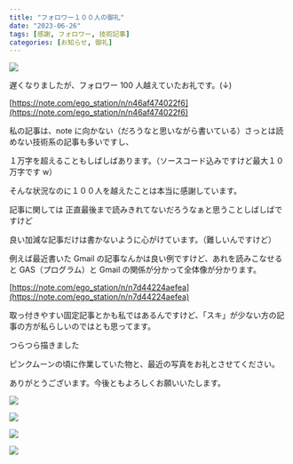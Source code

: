 ```yaml
---
title: "フォロワー１００人の御礼"
date: "2023-06-26"
tags: [感謝, フォロワー, 技術記事]
categories: [お知らせ, 御礼]
---
```


![](https://assets.st-note.com/production/uploads/images/109254746/rectangle_large_type_2_23f711a6c80e129138c9ccc35ad5c4ff.png?width=800)

遅くなりましたが、フォロワー 100 人越えていたお礼です。(↓)

[https://note.com/ego_station/n/n46af474022f6](https://note.com/ego_station/n/n46af474022f6)

私の記事は、note に向かない（だろうなと思いながら書いている）さっとは読めない技術系の記事も多いですし、

１万字を超えることもしばしばあります。（ソースコード込みですけど最大１０万字です w）

そんな状況なのに１００人を越えたことは本当に感謝しています。

記事に関しては 正直最後まで読みきれてないだろうなぁと思うことしばしばですけど

良い加減な記事だけは書かないように心がけています。（難しいんですけど）

例えば最近書いた Gmail の記事なんかは良い例ですけど、あれを読みこなせると GAS（プログラム）と Gmail の関係が分かって全体像が分かります。

[https://note.com/ego_station/n/n7d44224aefea](https://note.com/ego_station/n/n7d44224aefea)

取っ付きやすい固定記事とかも私ではあるんですけど、「スキ」が少ない方の記事の方が私らしいのではとも思ってます。

つらつら描きました

ピンクムーンの頃に作業していた物と、最近の写真をお礼とさせてください。

ありがとうございます。今後ともよろしくお願いいたします。

![](https://assets.st-note.com/img/1687767749852-CXcM6D8Awm.jpg)

![](https://assets.st-note.com/img/1687767283773-n68T3ULNMN.jpg)

![](https://assets.st-note.com/img/1687766999423-i4gpJphswy.png)

![](https://assets.st-note.com/img/1687766604617-ZIYRMTUDc5.png)
